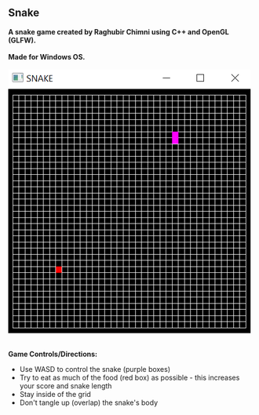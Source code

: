 ## Snake


**A snake game created by Raghubir Chimni using C++ and OpenGL (GLFW).<br /><br />Made for Windows OS.<br /><br />**
![alt text](https://github.com/RaghubirChimni/Snake/blob/master/Snake%20Picture.PNG)

**<br />Game Controls/Directions:** 
* Use WASD to control the snake (purple boxes)
* Try to eat as much of the food (red box) as possible - this increases your score and snake length
* Stay inside of the grid
* Don't tangle up (overlap) the snake's body
